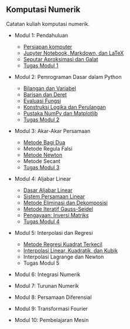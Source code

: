  ## Komputasi Numerik

Catatan kuliah komputasi numerik.

- Modul 1: Pendahuluan
  - [Persiapan komputer](Modul01/01-1-Persiapan-Komputer.md)
  - [Jupyter Notebook, Markdown, dan LaTeX](Modul01/01-2-Menulis-Catatan.ipynb)
  - [Seputar Aproksimasi dan Galat](Modul01/01-3-Aproksimasi-Galat.ipynb)
  - [Tugas Modul 1](Modul01/01-Tugas.ipynb)

- Modul 2: Pemrograman Dasar dalam Python
  - [Bilangan dan Variabel](Modul02/02-1-bilangan-variabel.ipynb)
  - [Barisan dan Deret](Modul02/02-2-barisan-deret.ipynb)
  - [Evaluasi Fungsi](Modul02/02-3-evaluasi-fungsi.ipynb)
  - [Konstruksi Logika dan Perulangan](Modul02/02-4-logika-perulangan.ipynb)
  - [Pustaka NumPy dan Matplotlib](Modul02/02-5-Pustaka-Python.ipynb)
  - [Tugas Modul 2](Modul02/02-Tugas.ipynb)

- Modul 3: Akar-Akar Persamaan
  - [Metode Bagi Dua](Modul03/03-1-metode-bagi-dua.ipynb)
  - Metode Regula Falsi
  - [Metode Newton](Modul03/03-2-metode-newton.ipynb)
  - Metode Secant
  - [Tugas Modul 3](Modul03/03-Tugas.ipynb)

- Modul 4: Aljabar Linear
  - [Dasar Aljabar Linear](Modul04/04-1-dasar-aljabar-linear.ipynb)
  - [Sistem Persamaan Linear](Modul04/04-2-sistem-persamaan-linear.ipynb)
  - [Metode Eliminasi dan Dekomposisi](Modul04/04-3-metode-gauss-dekomposisi-LU.ipynb)
  - [Metode Iteratif Gauss-Seidel](Modul04/04-4-metode-gauss-seidel.ipynb)
  - [Pengayaan: Inversi Matriks](Modul04/04-5-pengayaan-inversi-matriks.ipynb)
  - [Tugas Modul 4](Modul04/04-Tugas.ipynb)
  
- Modul 5: Interpolasi dan Regresi
  - [Metode Regresi Kuadrat Terkecil](Modul05/05-1-Regresi-Kuadrat-Terkecil.ipynb)
  - [Interpolasi Linear, Kuadratik, dan Kubik](Modul05/05-2-Interpolasi-Dasar.ipynb)
  - Interpolasi Lagrange dan Newton
  - Tugas Modul 5
  
- Modul 6: Integrasi Numerik
- Modul 7: Turunan Numerik
- Modul 8: Persamaan Diferensial
- Modul 9: Transformasi Fourier
- Modul 10: Pembelajaran Mesin
